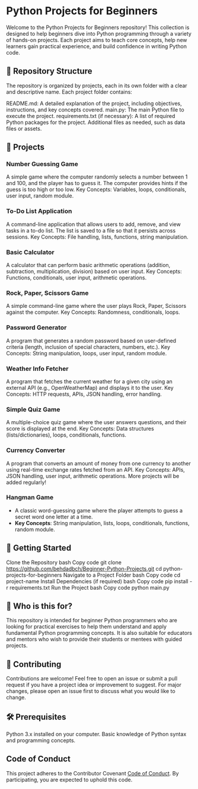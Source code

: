 # Python Projects for Beginners

Welcome to the Python Projects for Beginners repository! This collection is designed to help beginners dive into Python programming through a variety of hands-on projects. Each project aims to teach core concepts, help new learners gain practical experience, and build confidence in writing Python code.

## 📁 Repository Structure

The repository is organized by projects, each in its own folder with a clear and descriptive name. Each project folder contains:

README.md: A detailed explanation of the project, including objectives, instructions, and key concepts covered.
main.py: The main Python file to execute the project.
requirements.txt (if necessary): A list of required Python packages for the project.
Additional files as needed, such as data files or assets.
## 📝 Projects

### Number Guessing Game
A simple game where the computer randomly selects a number between 1 and 100, and the player has to guess it. The computer provides hints if the guess is too high or too low.
Key Concepts: Variables, loops, conditionals, user input, random module.
### To-Do List Application
A command-line application that allows users to add, remove, and view tasks in a to-do list. The list is saved to a file so that it persists across sessions.
Key Concepts: File handling, lists, functions, string manipulation.
### Basic Calculator
A calculator that can perform basic arithmetic operations (addition, subtraction, multiplication, division) based on user input.
Key Concepts: Functions, conditionals, user input, arithmetic operations.
### Rock, Paper, Scissors Game
A simple command-line game where the user plays Rock, Paper, Scissors against the computer.
Key Concepts: Randomness, conditionals, loops.
### Password Generator
A program that generates a random password based on user-defined criteria (length, inclusion of special characters, numbers, etc.).
Key Concepts: String manipulation, loops, user input, random module.
### Weather Info Fetcher
A program that fetches the current weather for a given city using an external API (e.g., OpenWeatherMap) and displays it to the user.
Key Concepts: HTTP requests, APIs, JSON handling, error handling.
### Simple Quiz Game
A multiple-choice quiz game where the user answers questions, and their score is displayed at the end.
Key Concepts: Data structures (lists/dictionaries), loops, conditionals, functions.
### Currency Converter
A program that converts an amount of money from one currency to another using real-time exchange rates fetched from an API.
Key Concepts: APIs, JSON handling, user input, arithmetic operations.
More projects will be added regularly!

### Hangman Game
   - A classic word-guessing game where the player attempts to guess a secret word one letter at a time.
   - **Key Concepts**: String manipulation, lists, loops, conditionals, functions, random module.

## 🚀 Getting Started

Clone the Repository
bash
Copy code
git clone https://github.com/behdadbch/Beginner-Python-Projects.git
cd python-projects-for-beginners
Navigate to a Project Folder
bash
Copy code
cd project-name
Install Dependencies (if required)
bash
Copy code
pip install -r requirements.txt
Run the Project
bash
Copy code
python main.py
## 🌱 Who is this for?

This repository is intended for beginner Python programmers who are looking for practical exercises to help them understand and apply fundamental Python programming concepts. It is also suitable for educators and mentors who wish to provide their students or mentees with guided projects.

## 🤝 Contributing

Contributions are welcome! Feel free to open an issue or submit a pull request if you have a project idea or improvement to suggest. For major changes, please open an issue first to discuss what you would like to change.

## 🛠️ Prerequisites

Python 3.x installed on your computer.
Basic knowledge of Python syntax and programming concepts.


## Code of Conduct

This project adheres to the Contributor Covenant [Code of Conduct](CODE_OF_CONDUCT.md). By participating, you are expected to uphold this code.

